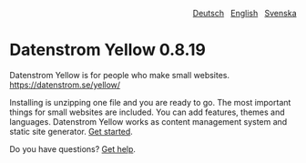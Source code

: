<p align="right"><a href="README-de.md">Deutsch</a> &nbsp; <a href="README.md">English</a> &nbsp; <a href="README-sv.md">Svenska</a></p>

# Datenstrom Yellow 0.8.19

Datenstrom Yellow is for people who make small websites. https://datenstrom.se/yellow/

Installing is unzipping one file and you are ready to go. The most important things for small websites are included. You can add features, themes and languages. Datenstrom Yellow works as content management system and static site generator. [Get started](https://datenstrom.se/yellow/help/how-to-get-started).

Do you have questions? [Get help](https://datenstrom.se/yellow/help/).
